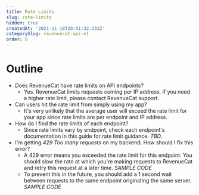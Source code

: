 ```yaml
---
title: Rate Limits
slug: rate-limits
hidden: true
createdAt: '2021-11-18T20:51:32.232Z'
categorySlug: revenuecat-api-v1
order: 0
---
```

# Outline

- Does RevenueCat have rate limits on API endpoints?
  - Yes. RevenueCat limits requests coming per IP address. If you need a higher rate limit, please contact RevenueCat support.
- Can users hit the rate limit from simply using my app?
  - It's very unlikely that the average user will exceed the rate limit for your app since rate limits are per endpoint and IP address.
- How do I find the rate limits of each endpoint?
  - Since rate limits vary by endpoint, check each endpoint's documentation in this guide for rate limit guidance. *TBD*.
- I'm getting *429 Too many requests* on my backend. How should I fix this error?
  - A 429 error means you exceeded the rate limit for this endpoint. You should slow the rate at which you're making requests to RevenueCat and retry this request at a later time. *SAMPLE CODE*
  - To prevent this in the future, you should add a 1 second wait between requests to the same endpoint originating the same server. *SAMPLE CODE*